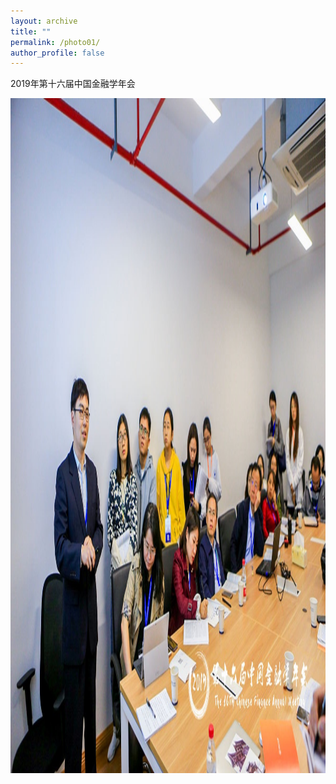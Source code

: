 ```yaml
---
layout: archive
title: ""
permalink: /photo01/
author_profile: false
---
```


2019年第十六届中国金融学年会

<img src="/images/photo_hangzhou.jpg" height="1080" width="720">